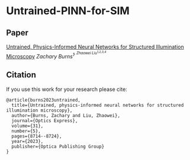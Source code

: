 # Untrained-PINN-for-SIM

## Paper
[Untrained, Physics-Informed Neural Networks for Structured Illumination Microscopy](https://opg.optica.org/oe/fulltext.cfm?uri=oe-31-5-8714&id=526758)
*Zachary Burns<sup>1<sup>, Zhaowei Liu<sup>1,2,3,4<sup>*




## Citation
If you use this work for your research please cite:
```
@article{burns2023untrained,
  title={Untrained, physics-informed neural networks for structured illumination microscopy},
  author={Burns, Zachary and Liu, Zhaowei},
  journal={Optics Express},
  volume={31},
  number={5},
  pages={8714--8724},
  year={2023},
  publisher={Optica Publishing Group}
}
```
